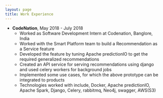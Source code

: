```yaml
---
layout: page
title: Work Experience
---
```




* **CodeNation**, May 2018 - July 2018
    * Worked as Software Development Intern at Codenation, Banglore, India
    * Worked with the Smart Platform team to build a Recommendation as a Service feature
	* Developed the feature by tuning Apache predictionIO to get the required generalized recommendations
	* Created an API service for serving recommendations using django and used celery workers for background jobs
	* Implemented some use cases, for which the above prototype can be integrated to products
	* Technologies worked with include, Docker, Apache predictionIO, Apache Spark, Django, Celery, rabbitmq, Neo4j, swagger, AWS(S3)

